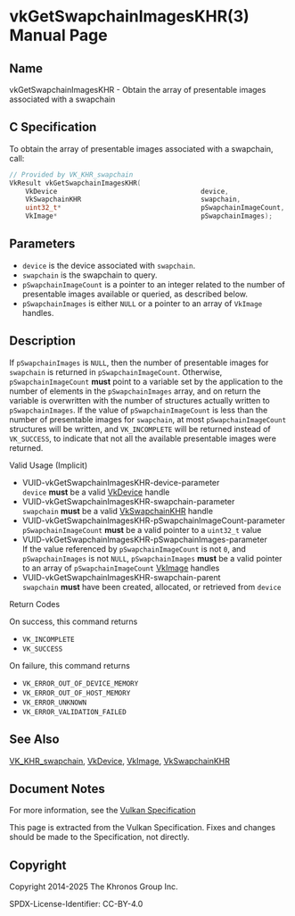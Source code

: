 # vkGetSwapchainImagesKHR(3) Manual Page

## Name

vkGetSwapchainImagesKHR - Obtain the array of presentable images associated with a swapchain



## [](#_c_specification)C Specification

To obtain the array of presentable images associated with a swapchain, call:

```c++
// Provided by VK_KHR_swapchain
VkResult vkGetSwapchainImagesKHR(
    VkDevice                                    device,
    VkSwapchainKHR                              swapchain,
    uint32_t*                                   pSwapchainImageCount,
    VkImage*                                    pSwapchainImages);
```

## [](#_parameters)Parameters

- `device` is the device associated with `swapchain`.
- `swapchain` is the swapchain to query.
- `pSwapchainImageCount` is a pointer to an integer related to the number of presentable images available or queried, as described below.
- `pSwapchainImages` is either `NULL` or a pointer to an array of `VkImage` handles.

## [](#_description)Description

If `pSwapchainImages` is `NULL`, then the number of presentable images for `swapchain` is returned in `pSwapchainImageCount`. Otherwise, `pSwapchainImageCount` **must** point to a variable set by the application to the number of elements in the `pSwapchainImages` array, and on return the variable is overwritten with the number of structures actually written to `pSwapchainImages`. If the value of `pSwapchainImageCount` is less than the number of presentable images for `swapchain`, at most `pSwapchainImageCount` structures will be written, and `VK_INCOMPLETE` will be returned instead of `VK_SUCCESS`, to indicate that not all the available presentable images were returned.

Valid Usage (Implicit)

- [](#VUID-vkGetSwapchainImagesKHR-device-parameter)VUID-vkGetSwapchainImagesKHR-device-parameter  
  `device` **must** be a valid [VkDevice](https://registry.khronos.org/vulkan/specs/latest/man/html/VkDevice.html) handle
- [](#VUID-vkGetSwapchainImagesKHR-swapchain-parameter)VUID-vkGetSwapchainImagesKHR-swapchain-parameter  
  `swapchain` **must** be a valid [VkSwapchainKHR](https://registry.khronos.org/vulkan/specs/latest/man/html/VkSwapchainKHR.html) handle
- [](#VUID-vkGetSwapchainImagesKHR-pSwapchainImageCount-parameter)VUID-vkGetSwapchainImagesKHR-pSwapchainImageCount-parameter  
  `pSwapchainImageCount` **must** be a valid pointer to a `uint32_t` value
- [](#VUID-vkGetSwapchainImagesKHR-pSwapchainImages-parameter)VUID-vkGetSwapchainImagesKHR-pSwapchainImages-parameter  
  If the value referenced by `pSwapchainImageCount` is not `0`, and `pSwapchainImages` is not `NULL`, `pSwapchainImages` **must** be a valid pointer to an array of `pSwapchainImageCount` [VkImage](https://registry.khronos.org/vulkan/specs/latest/man/html/VkImage.html) handles
- [](#VUID-vkGetSwapchainImagesKHR-swapchain-parent)VUID-vkGetSwapchainImagesKHR-swapchain-parent  
  `swapchain` **must** have been created, allocated, or retrieved from `device`

Return Codes

On success, this command returns

- `VK_INCOMPLETE`
- `VK_SUCCESS`

On failure, this command returns

- `VK_ERROR_OUT_OF_DEVICE_MEMORY`
- `VK_ERROR_OUT_OF_HOST_MEMORY`
- `VK_ERROR_UNKNOWN`
- `VK_ERROR_VALIDATION_FAILED`

## [](#_see_also)See Also

[VK\_KHR\_swapchain](https://registry.khronos.org/vulkan/specs/latest/man/html/VK_KHR_swapchain.html), [VkDevice](https://registry.khronos.org/vulkan/specs/latest/man/html/VkDevice.html), [VkImage](https://registry.khronos.org/vulkan/specs/latest/man/html/VkImage.html), [VkSwapchainKHR](https://registry.khronos.org/vulkan/specs/latest/man/html/VkSwapchainKHR.html)

## [](#_document_notes)Document Notes

For more information, see the [Vulkan Specification](https://registry.khronos.org/vulkan/specs/latest/html/vkspec.html#vkGetSwapchainImagesKHR)

This page is extracted from the Vulkan Specification. Fixes and changes should be made to the Specification, not directly.

## [](#_copyright)Copyright

Copyright 2014-2025 The Khronos Group Inc.

SPDX-License-Identifier: CC-BY-4.0